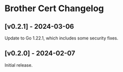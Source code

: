 # Brother Cert Changelog

## [v0.2.1] - 2024-03-06

Update to Go 1.22.1, which includes some security fixes.


## [v0.2.0] - 2024-02-07

Initial release.

